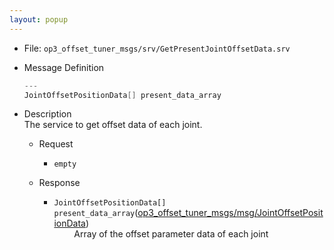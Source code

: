 ```yaml
---
layout: popup
---
```


- File: `op3_offset_tuner_msgs/srv/GetPresentJointOffsetData.srv`

- Message Definition
  ```c
  ---
  JointOffsetPositionData[] present_data_array
  ```

- Description  
The service to get offset data of each joint.  

  - Request  
    * `empty`  

  - Response  
    * `JointOffsetPositionData[] present_data_array`([op3_offset_tuner_msgs/msg/JointOffsetPositionData])   
&emsp;&emsp; Array of the offset parameter data of each joint  

[op3_offset_tuner_msgs/msg/JointOffsetPositionData]: /docs/en/platform/msgs/op3_JointOffsetPositionData_msg/#op3-jointoffsetpositiondata-msg
